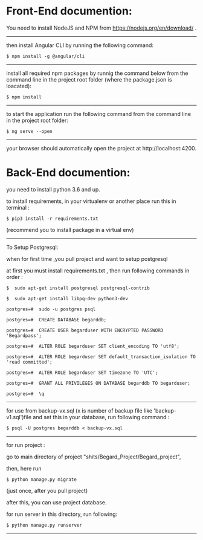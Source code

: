 # Front-End documention:

You need to install NodeJS and NPM from https://nodejs.org/en/download/ .

-----------------------------------------------------------

then install Angular CLI by running the following command:
    
    $ npm install -g @angular/cli
    
----------------------------------------------------

install all required npm packages by runnig the command below from the command line in the project root folder (where the package.json is loacated):
    
    $ npm install

--------------------------------------------------------

to start the application run the following command from the command line in the project root folder:
    
    $ ng serve --open
    
-----------------------------------------------------------

your browser should automatically open the project at http://localhost:4200.
# Back-End documention:

you need to install python 3.6 and up.

to install requirements, in your virtualenv or another place run this in terminal :

	$ pip3 install -r requirements.txt

(recommend you to install package in a virtual env)

---------------------------------------------
To Setup Postgresql:

when for first time ,you pull project and want to setup postgresql

at first you must install requirements.txt , then run following commands in order :

	$  sudo apt-get install postgresql postgresql-contrib

	$  sudo apt-get install libpq-dev python3-dev

	postgres=#  sudo -u postgres psql

	postgres=#  CREATE DATABASE begarddb;

	postgres=#  CREATE USER begarduser WITH ENCRYPTED PASSWORD 'Begardpass';

	postgres=#  ALTER ROLE begarduser SET client_encoding TO 'utf8';

	postgres=#  ALTER ROLE begarduser SET default_transaction_isolation TO 'read committed';

	postgres=#  ALTER ROLE begarduser SET timezone TO 'UTC';

	postgres=#  GRANT ALL PRIVILEGES ON DATABASE begarddb TO begarduser;

	postgres=#  \q

-----------------------------------------------

for use from backup-vx.sql (x is number of backup file like 'backup-v1.sql')file and set this in your database, run following command :

	$ psql -U postgres begarddb < backup-vx.sql


------------------------------------------------

for run project :

go to main directory of project "shits/Begard_Project/Begard_project",

then, here run 

	$ python manage.py migrate
	
(just once, after you pull project)

after this, you can use project database.


for run server in this directory, run following:

	$ python manage.py runserver

------------------------------------------------



